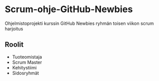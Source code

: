 # Scrum-ohje-GitHub-Newbies
Ohjelmistoprojekti kurssin GitHub Newbies ryhmän toisen viikon scrum harjoitus

## Roolit
+ Tuoteomistaja
+ Scrum Master
+ Kehitystiimi
+ Sidosryhmät